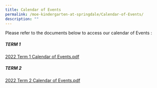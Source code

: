 ```yaml
---
title: Calendar of Events
permalink: /moe-kindergarten-at-springdale/Calendar-of-Events/
description: ""
---
```

Please refer to the documents below to access our calendar of Events :

##### TERM 1

[2022 Term 1 Calendar of Events.pdf](/files/2022%20Term%201%20Calendar%20of%20Events.pdf)

##### TERM 2 

[2022 Term 2 Calendar of Events.pdf](/files/2022%20Term%202%20Calendar%20of%20Events.pdf)